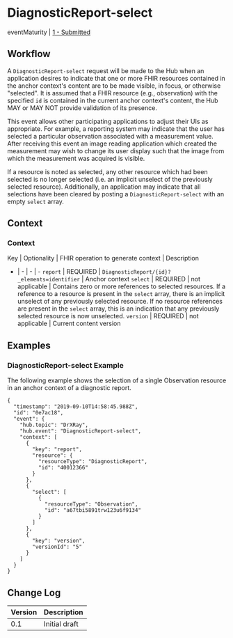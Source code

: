 # DiagnosticReport-select
eventMaturity | [1 - Submitted](../../specification/STU3/#event-maturity-model)

## Workflow
A `DiagnosticReport-select` request will be made to the Hub when an application desires to indicate that one or more FHIR resources contained in the anchor context's content are to be made visible, in focus, or otherwise "selected". It is assumed that a FHIR resource (e.g., observation) with the specified `id` is contained in the current anchor context's content, the Hub MAY or MAY NOT provide validation of its presence.

This event allows other participating applications to adjust their UIs as appropriate.  For example, a reporting system may indicate that the user has selected a particular observation associated with a measurement value. After receiving this event an image reading application which created the measurement may wish to change its user display such that the image from which the measurement was acquired is visible.
    
If a resource is noted as selected, any other resource which had been selected is no longer selected (i.e. an implicit unselect of the previously selected resource).  Additionally, an application may indicate that all selections have been cleared by posting a `DiagnosticReport-select` with an empty `select` array. 

    
## Context

### Context

Key | Optionality | FHIR operation to generate context | Description
- | - | - | -
`report` | REQUIRED | `DiagnosticReport/{id}?_elements=identifier` | Anchor context
`select` | REQUIRED | not applicable | Contains zero or more references to selected resources. If a reference to a resource is present in the `select` array, there is an implicit unselect of any previously selected resource. If no resource references are present in the `select` array, this is an indication that any previously selected resource is now unselected.
`version` | REQUIRED | not applicable | Current content version

## Examples

### DiagnosticReport-select Example
The following example shows the selection of a single Observation resource in an anchor context of a diagnostic report.

```
{
  "timestamp": "2019-09-10T14:58:45.988Z",
  "id": "0e7ac18",
  "event": {
    "hub.topic": "DrXRay",
    "hub.event": "DiagnosticReport-select",
    "context": [
      {
        "key": "report",
        "resource": {
          "resourceType": "DiagnosticReport",
          "id": "40012366"
        }
      },
      {
        "select": [
          {
            "resourceType": "Observation",
            "id": "a67tbi5891trw123u6f9134"
          }
        ]
      },
      {
        "key": "version",
        "versionId": "5"
      }
    ]
  }
}
```

## Change Log
| Version | Description   |
| ------- | ------------- |
| 0.1     | Initial draft |
